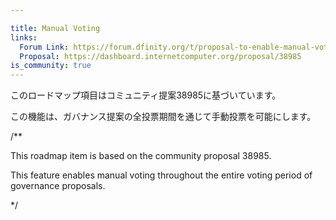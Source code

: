 ```yaml
---

title: Manual Voting
links:
  Forum Link: https://forum.dfinity.org/t/proposal-to-enable-manual-voting-throughout-the-entire-voting-period-of-governance-proposals/9815
  Proposal: https://dashboard.internetcomputer.org/proposal/38985
is_community: true
---
```

このロードマップ項目はコミュニティ提案38985に基づいています。

この機能は、ガバナンス提案の全投票期間を通じて手動投票を可能にします。

/**

This roadmap item is based on the community proposal 38985.

This feature enables manual voting throughout the entire voting period of governance proposals. 

*/